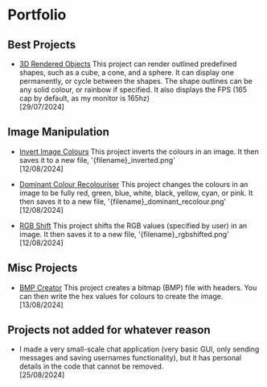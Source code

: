 # Portfolio

## Best Projects
- [3D Rendered Objects](Best%20Projects/3D%20Rendered%20Objects/main.py)
  This project can render outlined predefined shapes, such as a cube, a cone, and a sphere. It can display one permanently, or cycle between the shapes. The shape outlines can be any solid colour, or rainbow if specified. It also displays the FPS (165 cap by default, as my monitor is 165hz)
  <br>[29/07/2024]


## Image Manipulation
- [Invert Image Colours](Image%20Manipulation/Invert%20Image%20Colours/main.py)
  This project inverts the colours in an image. It then saves it to a new file, '{filename}_inverted.png'
  <br>[12/08/2024]
  
- [Dominant Colour Recolouriser](Image%20Manipulation/Dominant%20Colour%20Recolouriser/main.py)
  This project changes the colours in an image to be fully red, green, blue, white, black, yellow, cyan, or pink. It then saves it to a new file, '{filename}_dominant_recolour.png'
  <br>[12/08/2024]
  
- [RGB Shift](Image%20Manipulation/RGB%20Shift/main.py)
  This project shifts the RGB values (specified by user) in an image. It then saves it to a new file, '{filename}_rgbshifted.png'
  <br>[12/08/2024]


## Misc Projects
- [BMP Creator](Misc%20Projects/BMP%20Creator/main.py)
  This project creates a bitmap (BMP) file with headers. You can then write the hex values for colours to create the image.
  <br>[13/08/2024]

## Projects not added for whatever reason
- I made a very small-scale chat application (very basic GUI, only sending messages and saving usernames functionality), but it has personal details in the code that cannot be removed.
  <br>[25/08/2024]
